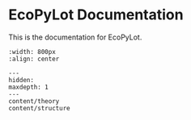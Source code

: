 # EcoPyLot Documentation

This is the documentation for EcoPyLot.

```{image} ./_static/images/airplane.jpg
:width: 800px
:align: center
```

```{toctree}
---
hidden:
maxdepth: 1
---
content/theory
content/structure
```
